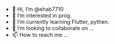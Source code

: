 - 👋 Hi, I’m @ehab7710
- 👀 I’m interested in prog.
- 🌱 I’m currently learning Flutter, pythen.
- 💞️ I’m looking to collaborate on ...
- 📫 How to reach me ...

<!---
ehab7710/ehab7710 is a ✨ special ✨ repository because its `README.md` (this file) appears on your GitHub profile.
You can click the Preview link to take a look at your changes.
--->
